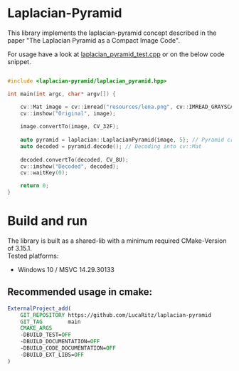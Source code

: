 # Laplacian-Pyramid
This library implements the laplacian-pyramid concept described in the
paper "The Laplacian Pyramid as a Compact Image Code".

For usage have a look at [laplacian_pyramid_test.cpp](test/laplacian-pyramid/src/laplacian_pyramid_test.cpp) or on the below code snippet.

```cpp

#include <laplacian-pyramid/laplacian_pyramid.hpp>

int main(int argc, char* argv[]) {

    cv::Mat image = cv::imread("resources/lena.png", cv::IMREAD_GRAYSCALE);
    cv::imshow("Original", image);
    
    image.convertTo(image, CV_32F);
    
    auto pyramid = laplacian::LaplacianPyramid{image, 5}; // Pyramid creation
    auto decoded = pyramid.decode(); // Decoding into cv::Mat
    
    decoded.convertTo(decoded, CV_8U);
    cv::imshow("Decoded", decoded);
    cv::waitKey(0);

    return 0;
}
```

# Build and run
The library is built as a shared-lib with a minimum required CMake-Version of 3.15.1.<br>
Tested platforms:
- Windows 10 / MSVC 14.29.30133

## Recommended usage in cmake:
```cmake
ExternalProject_add(
    GIT_REPOSITORY https://github.com/LucaRitz/laplacian-pyramid
    GIT_TAG        main
    CMAKE_ARGS
    -DBUILD_TEST=OFF
    -DBUILD_DOCUMENTATION=OFF
    -DBUILD_CODE_DOCUMENTATION=OFF
    -DBUILD_EXT_LIBS=OFF
)
```